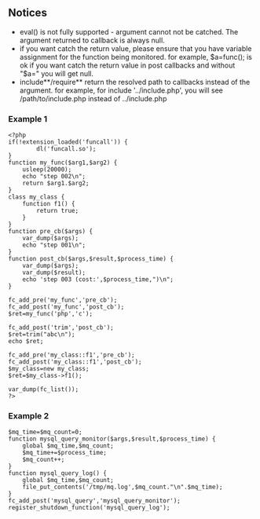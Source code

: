 ## Notices ##
  * eval() is not fully supported - argument cannot not be catched. The argument returned to callback is always null.
  * if you want catch the return value, please ensure that you have variable assignment for the function being monitored. for example, $a=func(); is ok if you want catch the return value in post callbacks and without "$a=" you will get null.
  * include**/require** return the resolved path to callbacks instead of the argument. for example, for include '../include.php', you will see /path/to/include.php instead of ../include.php

### Example 1 ###
```
<?php
if(!extension_loaded('funcall')) {
        dl('funcall.so');
}
function my_func($arg1,$arg2) {
    usleep(20000);
    echo "step 002\n";
    return $arg1.$arg2;
}
class my_class {
    function f1() {
        return true;
    }
}
function pre_cb($args) {
    var_dump($args);
    echo "step 001\n";
}
function post_cb($args,$result,$process_time) {
    var_dump($args);
    var_dump($result);
    echo 'step 003 (cost:',$process_time,")\n";
}

fc_add_pre('my_func','pre_cb');
fc_add_post('my_func','post_cb');
$ret=my_func('php','c');

fc_add_post('trim','post_cb');
$ret=trim("abc\n");
echo $ret;

fc_add_pre('my_class::f1','pre_cb');
fc_add_post('my_class::f1','post_cb');
$my_class=new my_class;
$ret=$my_class->f1();

var_dump(fc_list());
?>

```

### Example 2 ###
```
$mq_time=$mq_count=0;
function mysql_query_monitor($args,$result,$process_time) {
    global $mq_time,$mq_count;
    $mq_time+=$process_time;
    $mq_count++;
}
function mysql_query_log() {
    global $mq_time,$mq_count;
    file_put_contents('/tmp/mq.log',$mq_count."\n".$mq_time);
}
fc_add_post('mysql_query','mysql_query_monitor');
register_shutdown_function('mysql_query_log');
```